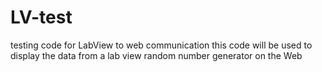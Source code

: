 # LV-test
testing code for LabView to web communication
this code will be used to display the data from a lab view random number generator on the Web
